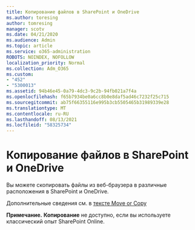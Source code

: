 ```yaml
---
title: Копирование файлов в SharePoint и OneDrive
ms.author: toresing
author: tomresing
manager: scotv
ms.date: 04/21/2020
ms.audience: Admin
ms.topic: article
ms.service: o365-administration
ROBOTS: NOINDEX, NOFOLLOW
localization_priority: Normal
ms.collection: Adm_O365
ms.custom:
- "452"
- "5300013"
ms.assetid: 94b46e45-0a79-4dc3-9c2b-94fb021a7f4a
ms.openlocfilehash: f65b7934be0a6cc8b0e8daf5ad46c7232f25c715
ms.sourcegitcommit: ab75f66355116e995b3cb5505465b31989339e28
ms.translationtype: MT
ms.contentlocale: ru-RU
ms.lasthandoff: 08/13/2021
ms.locfileid: "58325734"
---
```

# <a name="copy-files-in-sharepoint-and-onedrive"></a>Копирование файлов в SharePoint и OneDrive

Вы можете скопировать файлы из веб-браузера в различные расположения в SharePoint и OneDrive.

Дополнительные сведения см. в [тексте Move or Copy](https://support.microsoft.com/office/00e2f483-4df3-46be-a861-1f5f0c1a87bc)

**Примечание.** **Копирование** не доступно, если вы используете классический опыт SharePoint Online.
